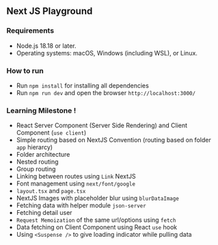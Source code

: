 ## Next JS Playground

<h3>Requirements</h3>

- Node.js 18.18 or later.
- Operating systems: macOS, Windows (including WSL), or Linux.

<h3>How to run</h3>

- Run `npm install` for installing all dependencies
- Run `npm run dev` and open the browser `http://localhost:3000/`

<h3>Learning Milestone !</h3>

- React Server Component (Server Side Rendering) and Client Component (`use client`)
- Simple routing based on NextJS Convention (routing based on folder `app` hierarcy)
- Folder architecture
- Nested routing
- Group routing
- Linking between routes using `Link` NextJS
- Font management using `next/font/google`
- `layout.tsx` and `page.tsx`
- NextJS Images with placeholder blur using `blurDataImage`
- Fetching data with helper module `json-server`
- Fetching detail user
- `Request Memoization` of the same url/options using `fetch`
- Data fetching on Client Component using React `use` hook
- Using `<Suspense />` to give loading indicator while pulling data
